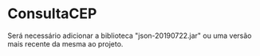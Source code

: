 # ConsultaCEP

Será necessário adicionar a biblioteca "json-20190722.jar" ou uma versão mais recente da mesma ao projeto.
